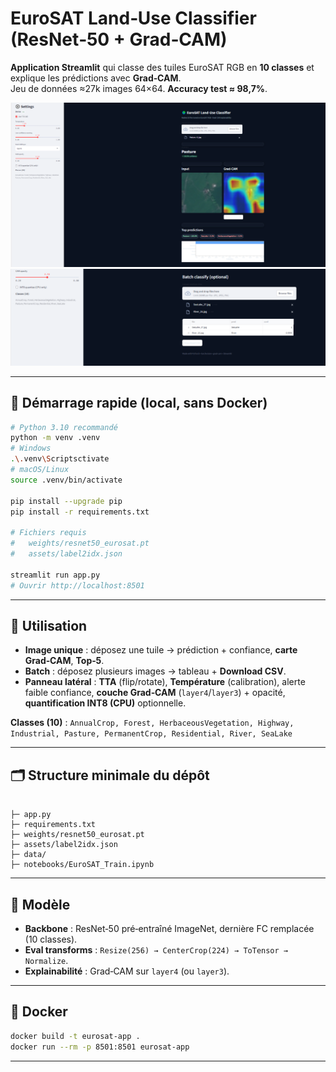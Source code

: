 # EuroSAT Land‑Use Classifier (ResNet‑50 + Grad‑CAM)

**Application Streamlit** qui classe des tuiles EuroSAT RGB en **10 classes** et explique les prédictions avec **Grad‑CAM**.  
Jeu de données ≈27k images 64×64. **Accuracy test ≈ 98,7%**.

![eurosat UI 1](eurosat%20UI%201.png)
![eurosat UI 2](eurosat%20UI%202.png)

---

## 🚀 Démarrage rapide (local, sans Docker)

```bash
# Python 3.10 recommandé
python -m venv .venv
# Windows
.\.venv\Scriptsctivate
# macOS/Linux
source .venv/bin/activate

pip install --upgrade pip
pip install -r requirements.txt

# Fichiers requis
#   weights/resnet50_eurosat.pt
#   assets/label2idx.json

streamlit run app.py
# Ouvrir http://localhost:8501
```

---

## 🧭 Utilisation
- **Image unique** : déposez une tuile → prédiction + confiance, **carte Grad‑CAM**, **Top‑5**.
- **Batch** : déposez plusieurs images → tableau + **Download CSV**.
- **Panneau latéral** : **TTA** (flip/rotate), **Température** (calibration), alerte faible confiance, **couche Grad‑CAM** (`layer4`/`layer3`) + opacité, **quantification INT8 (CPU)** optionnelle.

**Classes (10)** : `AnnualCrop, Forest, HerbaceousVegetation, Highway, Industrial, Pasture, PermanentCrop, Residential, River, SeaLake`

---

## 🗂️ Structure minimale du dépôt

```

├─ app.py                         
├─ requirements.txt
├─ weights/resnet50_eurosat.pt
├─ assets/label2idx.json
├─ data/                   
├─ notebooks/EuroSAT_Train.ipynb  

```

---

## 🧠 Modèle 
- **Backbone** : ResNet‑50 pré‑entraîné ImageNet, dernière FC remplacée (10 classes).
- **Eval transforms** : `Resize(256) → CenterCrop(224) → ToTensor → Normalize`.
- **Explainabilité** : Grad‑CAM sur `layer4` (ou `layer3`).

---

## 🐳 Docker 

```bash
docker build -t eurosat-app .
docker run --rm -p 8501:8501 eurosat-app

```

---
